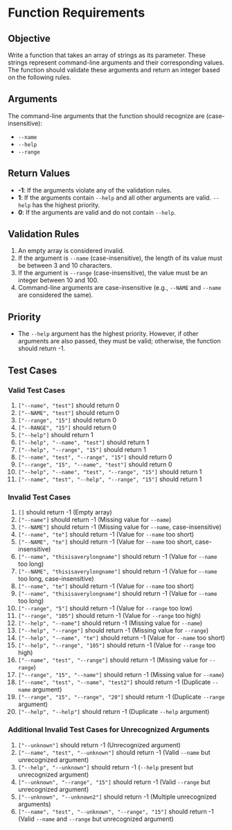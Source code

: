 # Function Requirements

## Objective
Write a function that takes an array of strings as its parameter. These strings represent command-line arguments and their corresponding values. The function should validate these arguments and return an integer based on the following rules.

## Arguments
The command-line arguments that the function should recognize are (case-insensitive):
- `--name`
- `--help`
- `--range`

## Return Values
- **-1**: If the arguments violate any of the validation rules.
- **1**: If the arguments contain `--help` and all other arguments are valid. `--help` has the highest priority.
- **0**: If the arguments are valid and do not contain `--help`.

## Validation Rules
1. An empty array is considered invalid.
2. If the argument is `--name` (case-insensitive), the length of its value must be between 3 and 10 characters.
3. If the argument is `--range` (case-insensitive), the value must be an integer between 10 and 100.
4. Command-line arguments are case-insensitive (e.g., `--NAME` and `--name` are considered the same).

## Priority
- The `--help` argument has the highest priority. However, if other arguments are also passed, they must be valid; otherwise, the function should return -1.

## Test Cases

### Valid Test Cases
1. `["--name", "test"]` should return 0
1. `["--NAME", "test"]` should return 0
1. `["--range", "15"]` should return 0
1. `["--RANGE", "15"]` should return 0
1. `["--help"]` should return 1
1. `["--help", "--name", "test"]` should return 1
1. `["--help", "--range", "15"]` should return 1
1. `["--name", "test", "--range", "15"]` should return 0
1. `["--range", "15", "--name", "test"]` should return 0
1. `["--help", "--name", "test", "--range", "15"]` should return 1
1. `["--name", "test", "--help", "--range", "15"]` should return 1

### Invalid Test Cases
1. `[]` should return -1 (Empty array)
1. `["--name"]` should return -1 (Missing value for `--name`)
1. `["--NAME"]` should return -1 (Missing value for `--name`, case-insensitive)
1. `["--name", "te"]` should return -1 (Value for `--name` too short)
1. `["--NAME", "te"]` should return -1 (Value for `--name` too short, case-insensitive)
1. `["--name", "thisisaverylongname"]` should return -1 (Value for `--name` too long)
1. `["--NAME", "thisisaverylongname"]` should return -1 (Value for `--name` too long, case-insensitive)
1. `["--name", "te"]` should return -1 (Value for `--name` too short)
1. `["--name", "thisisaverylongname"]` should return -1 (Value for `--name` too long)
1. `["--range", "5"]` should return -1 (Value for `--range` too low)
1. `["--range", "105"]` should return -1 (Value for `--range` too high)
1. `["--help", "--name"]` should return -1 (Missing value for `--name`)
1. `["--help", "--range"]` should return -1 (Missing value for `--range`)
1. `["--help", "--name", "te"]` should return -1 (Value for `--name` too short)
1. `["--help", "--range", "105"]` should return -1 (Value for `--range` too high)
1. `["--name", "test", "--range"]` should return -1 (Missing value for `--range`)
1. `["--range", "15", "--name"]` should return -1 (Missing value for `--name`)
1. `["--name", "test", "--name", "test2"]` should return -1 (Duplicate `--name` argument)
1. `["--range", "15", "--range", "20"]` should return -1 (Duplicate `--range` argument)
1. `["--help", "--help"]` should return -1 (Duplicate `--help` argument)

### Additional Invalid Test Cases for Unrecognized Arguments
1. `["--unknown"]` should return -1 (Unrecognized argument)
2. `["--name", "test", "--unknown"]` should return -1 (Valid `--name` but unrecognized argument)
3. `["--help", "--unknown"]` should return -1 (`--help` present but unrecognized argument)
4. `["--unknown", "--range", "15"]` should return -1 (Valid `--range` but unrecognized argument)
5. `["--unknown", "--unknown2"]` should return -1 (Multiple unrecognized arguments)
6. `["--name", "test", "--unknown", "--range", "15"]` should return -1 (Valid `--name` and `--range` but unrecognized argument)

